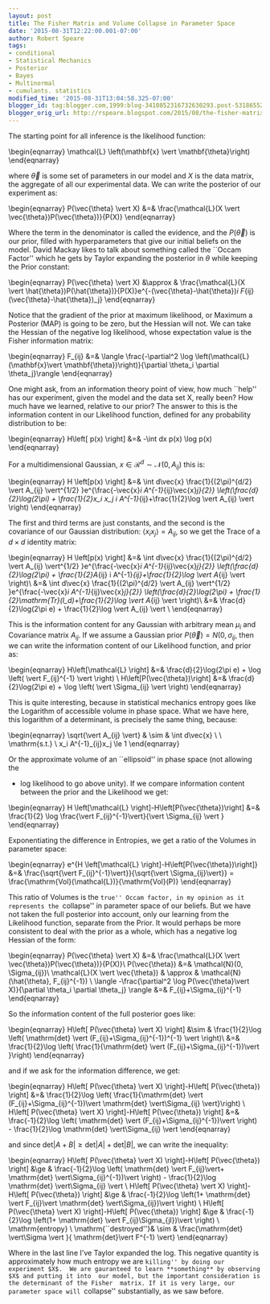 ```yaml
---
layout: post
title: The Fisher Matrix and Volume Collapse in Parameter Space
date: '2015-08-31T12:22:00.001-07:00'
author: Robert Speare
tags:
- conditional
- Statistical Mechanics
- Posterior
- Bayes
- Multinormal
- cumulants. statistics
modified_time: '2015-08-31T13:04:58.325-07:00'
blogger_id: tag:blogger.com,1999:blog-3410852316732630293.post-5318655270296006069
blogger_orig_url: http://rspeare.blogspot.com/2015/08/the-fisher-matrix-and-volume-collapse_31.html
---
```


<div dir="ltr" style="text-align: left;" trbidi="on">The starting point for 
all inference is the likelihood function: 

\begin{eqnarray} 
\mathcal{L} \left(\mathbf{x} \vert \mathbf{\theta}\right) 
\end{eqnarray} 

where $\vec{\theta}$ is some set of parameters in our model and $X$ is the 
data matrix, the aggregate of all our experimental data. We can write the 
posterior of our experiment as: 

\begin{eqnarray} 
P(\vec{\theta} \vert X) &amp;=&amp; \frac{\mathcal{L}(X \vert 
\vec{\theta})P(\vec{\theta})}{P(X)} 
\end{eqnarray} 

Where the term in the denominator is called the evidence, and the 
$P(\vec{\theta})$ is our prior, filled with hyperparameters that give our 
initial beliefs on the model. David Mackay likes to talk about something 
called the ``Occam Factor'' which he gets by Taylor expanding the posterior in 
$\theta$ while keeping the Prior constant: 

\begin{eqnarray} 
P(\vec{\theta} \vert X) &amp;\approx &amp; \frac{\mathcal{L}(X \vert 
\hat{\theta})P(\hat{\theta})}{P(X)}e^{-(\vec{\theta}-\hat{\theta})_i 
F_{ij}(\vec{\theta}-\hat{\theta})_j} 
\end{eqnarray} 

Notice that the gradient of the prior at maximum likelihood, or Maximum a 
Posterior (MAP) is going to be zero, but the Hessian will not. We can take the 
Hessian of the negative log likelihood, whose expectation value is the Fisher 
information matrix: 

\begin{eqnarray} 
F_{ij} &amp;=&amp; \langle \frac{-\partial^2 \log 
\left(\mathcal{L}(\mathbf{x}\vert \mathbf{\theta})\right)}{\partial \theta_i 
\partial \theta_j}\rangle 
\end{eqnarray} 

One might ask, from an information theory point of view, how much ``help'' has 
our experiment, given the model and the data set X, really been? How much have 
we learned, relative to our prior? The answer to this is the information 
content in our Likelihood function, defined for any probability distribution 
to be: 

\begin{eqnarray} 
H\left[ p(x) \right] &amp;=&amp; -\int dx p(x) \log p(x) 
\end{eqnarray} 

For a multidimensional Gaussian, $x \in \mathcal{R}^d \sim 
\mathcal{N}(0,A_{ij})$ this is: 

\begin{eqnarray} 
H \left[p(x) \right] &amp;=&amp; \int d\vec{x} \frac{1}{(2\pi)^{d/2} \vert 
A_{ij} \vert^{1/2} }e^{\frac{-\vec{x}_i A^{-1}_{ij}\vec{x}_j}{2}} 
\left(\frac{d}{2}\log(2\pi) + \frac{1}{2}x_i x_j  i 
A^{-1}_{ij}+\frac{1}{2}\log \vert A_{ij} \vert \right) 
\end{eqnarray} 

The first and third terms are just constants, and the second is the covariance 
of our Gaussian distribution: $\langle x_i x_j \rangle = A_{ij}$, so we get 
the Trace of a $d \times d$ identity matrix: 


\begin{eqnarray} 
H \left[p(x) \right] &amp;=&amp; \int d\vec{x} \frac{1}{(2\pi)^{d/2} \vert 
A_{ij} \vert^{1/2} }e^{\frac{-\vec{x}_i A^{-1}_{ij}\vec{x}_j}{2}} 
\left(\frac{d}{2}\log(2\pi) + \frac{1}{2}A_{ij}  i A^{-1}_{ij}+\frac{1}{2}\log 
\vert A_{ij} \vert \right)\\ 
&amp;=&amp; \int d\vec{x} \frac{1}{(2\pi)^{d/2} \vert A_{ij} \vert^{1/2} 
}e^{\frac{-\vec{x}_i A^{-1}_{ij}\vec{x}_j}{2}} \left(\frac{d}{2}\log(2\pi) + 
\frac{1}{2}\mathrm{Tr}(I_d)+\frac{1}{2}\log \vert A_{ij} \vert \right)\\ 
&amp;=&amp; \frac{d}{2}\log(2\pi e) + \frac{1}{2}\log \vert A_{ij} \vert \ 
\end{eqnarray} 

This is the information content for any Gaussian with arbitrary mean $\mu_i$ 
and Covariance matrix $A_{ij}$. If we assume a Gaussian prior 
$P(\vec{\theta})=N(0,\sigma_{ij}$, then we can write the information content 
of our Likelihood function, and prior as: 

\begin{eqnarray} 
H\left[\mathcal{L} \right] &amp;=&amp; \frac{d}{2}\log(2\pi e) + \log \left( 
\vert F_{ij}^{-1} \vert \right) \\ 
H\left[P(\vec{\theta})\right] &amp;=&amp; \frac{d}{2}\log(2\pi e) + \log 
\left( \vert \Sigma_{ij} \vert \right) 
\end{eqnarray} 

This is quite interesting, because in statistical mechanics  entropy goes like 
the Logarithm of accessible volume in phase space. What we have here, this 
logarithm of a determinant, is precisely the same thing, because: 

\begin{eqnarray} 
\sqrt{\vert A_{ij} \vert} &amp; \sim &amp; \int d\vec{x} \ \ \mathrm{s.t.} \ 
x_i A^{-1}_{ij}x_j  \le 1 
\end{eqnarray} 

Or the approximate volume of an ``ellipsoid'' in phase space (not allowing the 
- log likelihood to go above unity). If we compare information content between 
the prior and the Likelihood we get: 

\begin{eqnarray} 
H \left[\mathcal{L} \right]-H\left[P(\vec{\theta})\right] &amp;=&amp; 
\frac{1}{2} \log  \frac{\vert F_{ij}^{-1}\vert}{\vert \Sigma_{ij} \vert } 
\end{eqnarray} 

Exponentiating the difference in Entropies, we get a ratio of the Volumes in 
parameter space: 

\begin{eqnarray} 
e^{H \left[\mathcal{L} \right]-H\left[P(\vec{\theta})\right]} &amp;=&amp; 
\frac{\sqrt{\vert F_{ij}^{-1}\vert}}{\sqrt{\vert \Sigma_{ij}\vert}} = 
\frac{\mathrm{Vol}(\mathcal{L})}{\mathrm{Vol}(P)} 
\end{eqnarray} 

This ratio of Volumes is the ``true'' Occam factor, in my opinion as it 
represents the ``collapse'' in parameter space of our beliefs. But we have not 
taken the full posterior into account, only our learning from the Likelihood 
function, separate from the Prior. It would perhaps be more consistent to deal 
with the prior as a whole, which has a negative log Hessian of the form: 

\begin{eqnarray} 
P(\vec{\theta} \vert X) &amp;=&amp; \frac{\mathcal{L}(X \vert 
\vec{\theta})P(\vec{\theta})}{P(X)}\\ 
P(\vec{\theta}) &amp;=&amp; \mathcal{N}(0, \Sigma_{ij})\\ 
\mathcal{L}(X \vert \vec{\theta}) &amp; \approx &amp; 
\mathcal{N}(\hat{\theta}, F_{ij}^{-1}) \\ 
\langle -\frac{\partial^2 \log P(\vec{\theta}\vert X)}{\partial \theta_i 
\partial \theta_j} \rangle &amp;=&amp; F_{ij}+\Sigma_{ij}^{-1} 
\end{eqnarray} 

So the information content of the full posterior goes like: 

\begin{eqnarray} 
H\left[ P(\vec{\theta} \vert X) \right] &amp;\sim &amp; \frac{1}{2}\log \left( 
\mathrm{det} \vert (F_{ij}+\Sigma_{ij}^{-1})^{-1} \vert \right)\\ 
&amp;=&amp; \frac{1}{2}\log \left( \frac{1}{\mathrm{det} \vert 
(F_{ij}+\Sigma_{ij}^{-1})\vert }\right) 
\end{eqnarray} 

and if we ask for the information difference, we get: 

\begin{eqnarray} 
H\left[ P(\vec{\theta} \vert X) \right]-H\left[ P(\vec{\theta}) \right] 
&amp;=&amp; \frac{1}{2}\log \left( \frac{1}{\mathrm{det} \vert 
(F_{ij}+\Sigma_{ij}^{-1})\vert  \mathrm{det} \vert\Sigma_{ij} \vert}\right) \\ 
H\left[ P(\vec{\theta} \vert X) \right]-H\left[ P(\vec{\theta}) \right] 
&amp;=&amp; \frac{-1}{2}\log \left( \mathrm{det} \vert 
(F_{ij}+\Sigma_{ij}^{-1})\vert \right) - \frac{1}{2}\log  \mathrm{det} 
\vert\Sigma_{ij} \vert 
\end{eqnarray} 

and since $\mathrm{det}\vert A+B \vert \ge \mathrm{det}\vert A 
\vert+\mathrm{det}\vert B \vert$, we can write the inequality: 

\begin{eqnarray} 
H\left[ P(\vec{\theta} \vert X) \right]-H\left[ P(\vec{\theta}) \right] 
&amp;\ge &amp; \frac{-1}{2}\log \left( \mathrm{det} \vert F_{ij}\vert+ 
\mathrm{det} \vert\Sigma_{ij}^{-1})\vert \right) - \frac{1}{2}\log  
\mathrm{det} \vert\Sigma_{ij} \vert \\ 
H\left[ P(\vec{\theta} \vert X) \right]-H\left[ P(\vec{\theta}) \right] 
&amp;\ge &amp; \frac{-1}{2}\log \left(1+ \mathrm{det} \vert F_{ij}\vert 
\mathrm{det} \vert\Sigma_{ij})\vert \right) \\ 
H\left[ P(\vec{\theta} \vert X) \right]-H\left[ P(\vec{\theta}) \right] 
&amp;\ge &amp; \frac{-1}{2}\log \left(1+ \mathrm{det} \vert 
F_{ij}\Sigma_{jl})\vert \right) \\ 
\mathrm{entropy} \ \mathrm{``destroyed''}&amp; \sim &amp; \frac{\mathrm{det} 
\vert\Sigma \vert }{ \mathrm{det}\vert F^{-1} \vert} 
\end{eqnarray} 

Where in the last line I've Taylor expanded the log. This negative quantity is 
approximately how much entropy we are ``killing'' by doing our experiment $X$. 
We are gauranteed to learn **something** by observing $X$ and putting it into 
our model, but the important consideration is the determinant of the Fisher 
matrix. If it is very large, our parameter space will ``collapse'' 
substantially, as we saw before. 